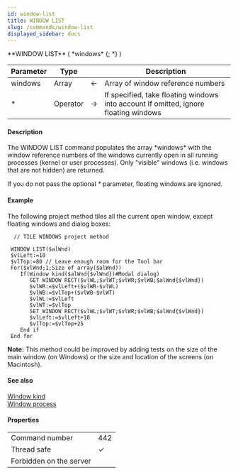 ```yaml
---
id: window-list
title: WINDOW LIST
slug: /commands/window-list
displayed_sidebar: docs
---
```


<!--REF #_command_.WINDOW LIST.Syntax-->**WINDOW LIST** ( *windows* {; *} )<!-- END REF-->
<!--REF #_command_.WINDOW LIST.Params-->
| Parameter | Type |  | Description |
| --- | --- | --- | --- |
| windows | Array | &#8592; | Array of window reference numbers |
| * | Operator | &#8594;  | If specified, take floating windows into account If omitted, ignore floating windows |

<!-- END REF-->

#### Description 

<!--REF #_command_.WINDOW LIST.Summary-->The WINDOW LIST command populates the array *windows* with the window reference numbers of the windows currently open in all running processes (kernel or user processes).<!-- END REF--> Only "visible" windows (i.e. windows that are not hidden) are returned. 

If you do not pass the optional *\** parameter, floating windows are ignored.

#### Example 

The following project method tiles all the current open window, except floating windows and dialog boxes:

```4d
  // TILE WINDOWS project method
 
 WINDOW LIST($alWnd)
 $vlLeft:=10
 $vlTop:=80 // Leave enough room for the Tool bar
 For($vlWnd;1;Size of array($alWnd))
    If(Window kind($alWnd{$vlWnd})#Modal dialog)
       GET WINDOW RECT($vlWL;$vlWT;$vlWR;$vlWB;$alWnd{$vlWnd})
       $vlWR:=$vlLeft+($vlWR-$vlWL)
       $vlWB:=$vlTop+($vlWB-$vlWT)
       $vlWL:=$vlLeft
       $vlWT:=$vlTop
       SET WINDOW RECT($vlWL;$vlWT;$vlWR;$vlWB;$alWnd{$vlWnd})
       $vlLeft:=$vlLeft+10
       $vlTop:=$vlTop+25
    End if
 End for
```

**Note:** This method could be improved by adding tests on the size of the main window (on Windows) or the size and location of the screens (on Macintosh).

#### See also 

[Window kind](window-kind.md)  
[Window process](window-process.md)  

#### Properties
|  |  |
| --- | --- |
| Command number | 442 |
| Thread safe | &check; |
| Forbidden on the server ||


